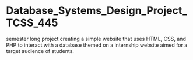 # Database_Systems_Design_Project_TCSS_445
semester long project creating a simple website that uses HTML, CSS, and PHP to interact with a database themed on a internship website aimed for a target audience of students.
